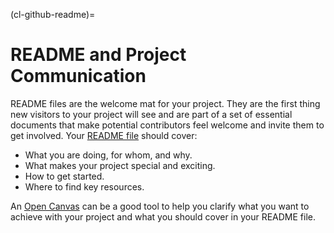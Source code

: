 (cl-github-readme)=
# README and Project Communication

README files are the welcome mat for your project.
They are the first thing new visitors to your project will see and are part of a set of essential documents that make potential contributors feel welcome and invite them to get involved.
Your [README file](https://mozilla.github.io/open-leadership-training-series/articles/opening-your-project/write-a-great-project-readme/) should cover:
* What you are doing, for whom, and why.
* What makes your project special and exciting.
* How to get started.
* Where to find key resources.

An [Open Canvas](https://mozilla.github.io/open-leadership-training-series/articles/opening-your-project/develop-an-open-project-strategy-with-open-canvas/) can be a good tool to help you clarify what you want to achieve with your project and what you should cover in your README file.
